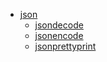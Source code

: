 - [json](README.md)
  - [jsondecode](jsondecode.md)
  - [jsonencode](jsonencode.md)
  - [jsonprettyprint](jsonprettyprint.md)
